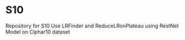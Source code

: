 # S10
Repository for S10 Use LRFinder and ReduceLRonPlateau using RestNet Model on Ciphar10 dataset
